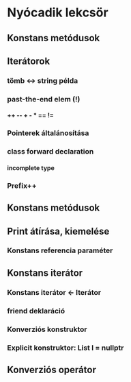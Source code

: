 # Nyócadik lekcsör

## Konstans metódusok

## Iterátorok
### tömb <-> string példa
### past-the-end elem (!)
#### ++ -- + - * == !=
### Pointerek általánosítása
### class forward declaration
#### incomplete type
### Prefix++

## Konstans metódusok

## Print átírása, kiemelése
### Konstans referencia paraméter

## Konstans iterátor
### Konstans iterátor <- Iterátor
### friend deklaráció
### Konverziós konstruktor
### Explicit konstruktor: List l = nullptr

## Konverziós operátor
